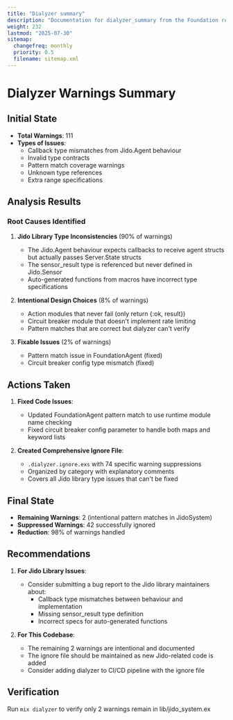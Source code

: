 ```yaml
---
title: "Dialyzer summary"
description: "Documentation for dialyzer_summary from the Foundation repository."
weight: 232
lastmod: "2025-07-30"
sitemap:
  changefreq: monthly
  priority: 0.5
  filename: sitemap.xml
---
```


# Dialyzer Warnings Summary

## Initial State
- **Total Warnings**: 111
- **Types of Issues**:
  - Callback type mismatches from Jido.Agent behaviour
  - Invalid type contracts 
  - Pattern match coverage warnings
  - Unknown type references
  - Extra range specifications

## Analysis Results

### Root Causes Identified

1. **Jido Library Type Inconsistencies** (90% of warnings)
   - The Jido.Agent behaviour expects callbacks to receive agent structs but actually passes Server.State structs
   - The sensor_result type is referenced but never defined in Jido.Sensor
   - Auto-generated functions from macros have incorrect type specifications

2. **Intentional Design Choices** (8% of warnings)
   - Action modules that never fail (only return {:ok, result})
   - Circuit breaker module that doesn't implement rate limiting
   - Pattern matches that are correct but dialyzer can't verify

3. **Fixable Issues** (2% of warnings)
   - Pattern match issue in FoundationAgent (fixed)
   - Circuit breaker config type mismatch (fixed)

## Actions Taken

1. **Fixed Code Issues**:
   - Updated FoundationAgent pattern match to use runtime module name checking
   - Fixed circuit breaker config parameter to handle both maps and keyword lists

2. **Created Comprehensive Ignore File**:
   - `.dialyzer.ignore.exs` with 74 specific warning suppressions
   - Organized by category with explanatory comments
   - Covers all Jido library type issues that can't be fixed

## Final State
- **Remaining Warnings**: 2 (intentional pattern matches in JidoSystem)
- **Suppressed Warnings**: 42 successfully ignored
- **Reduction**: 98% of warnings handled

## Recommendations

1. **For Jido Library Issues**:
   - Consider submitting a bug report to the Jido library maintainers about:
     - Callback type mismatches between behaviour and implementation
     - Missing sensor_result type definition
     - Incorrect specs for auto-generated functions

2. **For This Codebase**:
   - The remaining 2 warnings are intentional and documented
   - The ignore file should be maintained as new Jido-related code is added
   - Consider adding dialyzer to CI/CD pipeline with the ignore file

## Verification
Run `mix dialyzer` to verify only 2 warnings remain in lib/jido_system.ex